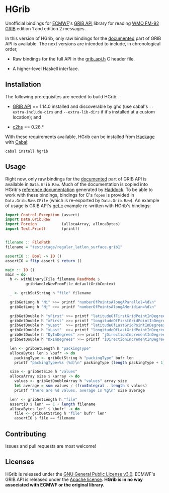 # HGrib

Unofficial bindings for [ECMWF][]'s [GRIB API][] library for reading
[WMO FM-92 GRIB][] edition 1 and edition 2 messages.

In this version of HGrib, only raw bindings for the
[documented][GRIB Docs] part of GRIB API is available.  The next
versions are intended to include, in chronological order,

  * Raw bindings for the full API in the [grib_api.h][GRIB Header] C
    header file.

  * A higher-level Haskell interface.


## Installation

The following prerequisites are needed to build HGrib:

  * [GRIB API][] == 1.14.0 installed and discoverable by ghc (use
    cabal's `--extra-include-dirs` and `--extra-lib-dirs` if it's
    installed at a custom location); and

  * [c2hs][] == 0.26.*

With these requirements available, HGrib can be installed from
[Hackage][] with [Cabal][]:

```
cabal install hgrib
```


## Usage

Right now, only raw bindings for the [documented][GRIB Docs] part of
GRIB API is available in `Data.Grib.Raw`.  Much of the documentation
is copied into HGrib's [reference documentation][HGrib Docs] generated
by [Haddock][].  To be able to work with these bindings, bindings for
C's `fopen` is provided in `Data.Grib.Raw.CFile` (which is re-exported
by `Data.Grib.Raw`).  An example of usage is GRIB API's
[get.c][GRIB Get] example re-written with HGrib's bindings:

```haskell
import Control.Exception (assert)
import Data.Grib.Raw
import Foreign           (allocaArray, allocaBytes)
import Text.Printf       (printf)


filename :: FilePath
filename = "test/stage/regular_latlon_surface.grib1"

assertIO :: Bool -> IO ()
assertIO = flip assert $ return ()

main :: IO ()
main = do
  h <- withBinaryCFile filename ReadMode $
         gribHandleNewFromFile defaultGribContext

  _ <- gribSetString h "file" filename

  gribGetLong h "Ni" >>= printf "numberOfPointsAlongAParallel=%d\n"
  gribGetLong h "Nj" >>= printf "numberOfPointsAlongAMeridian=%d\n"

  gribGetDouble h "yFirst" >>= printf "latitudeOfFirstGridPointInDegrees=%g\n"
  gribGetDouble h "xFirst" >>= printf "longitudeOfFirstGridPointInDegrees=%g\n"
  gribGetDouble h "yLast"  >>= printf "latitudeOfLastGridPointInDegrees=%g\n"
  gribGetDouble h "xLast"  >>= printf "longitudeOfLastGridPointInDegrees=%g\n"
  gribGetDouble h "DyInDegrees" >>= printf "jDirectionIncrementInDegrees=%g\n"
  gribGetDouble h "DxInDegrees" >>= printf "iDirectionIncrementInDegrees=%g\n"

  len <- gribGetLength h "packingType"
  allocaBytes len $ \bufr -> do
    packingType <- gribGetString h "packingType" bufr len
    printf "packingType=%s (%d)\n" packingType (length packingType + 1)

  size <- gribGetSize h "values"
  allocaArray size $ \array -> do
    values <- gribGetDoubleArray h "values" array size
    let average = sum values / (fromIntegral . length $ values)
    printf "There are %d values, average is %g\n" size average

  len' <- gribGetLength h "file"
  assertIO $ len' == 1 + length filename
  allocaBytes len' $ \bufr' -> do
    file <- gribGetString h "file" bufr' len'
    assertIO $ file == filename
```


## Contributing

Issues and pull requests are most welcome!


## Licenses

HGrib is released under the [GNU General Public License v3.0][GPL3].
ECMWF's GRIB API is released under the [Apache license][].  **HGrib is
in no way associated with ECMWF or the original library.**


[Apache license]: https://software.ecmwf.int/wiki/display/GRIB/License
[c2hs]:           https://github.com/haskell/c2hs
[Cabal]:          https://www.haskell.org/cabal/
[ECMWF]:          http://www.ecmwf.int/
[GPL3]:           http://www.gnu.org/licenses/gpl-3.0.html
[GRIB API]:       https://software.ecmwf.int/wiki/display/GRIB/Home
[GRIB Docs]:      https://software.ecmwf.int/wiki/display/GRIB/Module+Index
[GRIB Get]:       https://software.ecmwf.int/wiki/display/GRIB/get.c
[GRIB Header]:    https://software.ecmwf.int/wiki/display/GRIB/grib_api.h+File+Reference
[Hackage]:        http://hackage.haskell.org/
[Haddock]:        https://www.haskell.org/haddock/
[HGRIB Docs]:     https://hackage.haskell.org/package/hgrib
[WMO FM-92 GRIB]: http://www.wmo.int/pages/prog/www/WMOCodes/Guides/GRIB/Introduction_GRIB1-GRIB2.pdf
